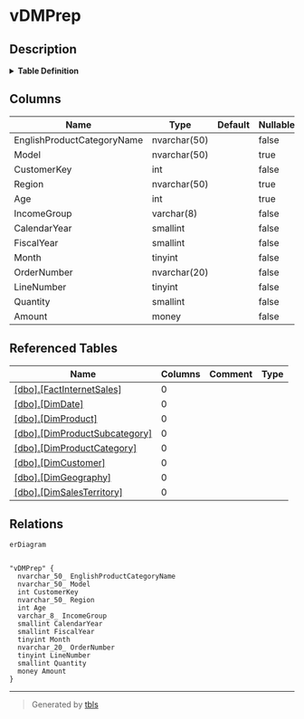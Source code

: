 # vDMPrep

## Description

<details>
<summary><strong>Table Definition</strong></summary>

```sql


-- vDMPrep will be used as a data source by the other data mining views.  
-- Uses DW data at customer, product, day, etc. granularity and
-- gets region, model, year, month, etc.
CREATE VIEW [dbo].[vDMPrep]
AS
    SELECT
        pc.[EnglishProductCategoryName]
        ,Coalesce(p.[ModelName], p.[EnglishProductName]) AS [Model]
        ,c.[CustomerKey]
        ,s.[SalesTerritoryGroup] AS [Region]
        ,CASE
            WHEN Month(GetDate()) < Month(c.[BirthDate])
                THEN DateDiff(yy,c.[BirthDate],GetDate()) - 1
            WHEN Month(GetDate()) = Month(c.[BirthDate])
            AND Day(GetDate()) < Day(c.[BirthDate])
                THEN DateDiff(yy,c.[BirthDate],GetDate()) - 1
            ELSE DateDiff(yy,c.[BirthDate],GetDate())
        END AS [Age]
        ,CASE
            WHEN c.[YearlyIncome] < 40000 THEN 'Low'
            WHEN c.[YearlyIncome] > 60000 THEN 'High'
            ELSE 'Moderate'
        END AS [IncomeGroup]
        ,d.[CalendarYear]
        ,d.[FiscalYear]
        ,d.[MonthNumberOfYear] AS [Month]
        ,f.[SalesOrderNumber] AS [OrderNumber]
        ,f.SalesOrderLineNumber AS LineNumber
        ,f.OrderQuantity AS Quantity
        ,f.ExtendedAmount AS Amount  
    FROM
        [dbo].[FactInternetSales] f
    INNER JOIN [dbo].[DimDate] d
        ON f.[OrderDateKey] = d.[DateKey]
    INNER JOIN [dbo].[DimProduct] p
        ON f.[ProductKey] = p.[ProductKey]
    INNER JOIN [dbo].[DimProductSubcategory] psc
        ON p.[ProductSubcategoryKey] = psc.[ProductSubcategoryKey]
    INNER JOIN [dbo].[DimProductCategory] pc
        ON psc.[ProductCategoryKey] = pc.[ProductCategoryKey]
    INNER JOIN [dbo].[DimCustomer] c
        ON f.[CustomerKey] = c.[CustomerKey]
    INNER JOIN [dbo].[DimGeography] g
        ON c.[GeographyKey] = g.[GeographyKey]
    INNER JOIN [dbo].[DimSalesTerritory] s
        ON g.[SalesTerritoryKey] = s.[SalesTerritoryKey] 
;


```

</details>

## Columns

| Name | Type | Default | Nullable | Children | Parents | Comment |
| ---- | ---- | ------- | -------- | -------- | ------- | ------- |
| EnglishProductCategoryName | nvarchar(50) |  | false |  |  |  |
| Model | nvarchar(50) |  | true |  |  |  |
| CustomerKey | int |  | false |  |  |  |
| Region | nvarchar(50) |  | true |  |  |  |
| Age | int |  | true |  |  |  |
| IncomeGroup | varchar(8) |  | false |  |  |  |
| CalendarYear | smallint |  | false |  |  |  |
| FiscalYear | smallint |  | false |  |  |  |
| Month | tinyint |  | false |  |  |  |
| OrderNumber | nvarchar(20) |  | false |  |  |  |
| LineNumber | tinyint |  | false |  |  |  |
| Quantity | smallint |  | false |  |  |  |
| Amount | money |  | false |  |  |  |

## Referenced Tables

| Name | Columns | Comment | Type |
| ---- | ------- | ------- | ---- |
| [[dbo].[FactInternetSales]](%5Bdbo%5D.%5BFactInternetSales%5D.md) | 0 |  |  |
| [[dbo].[DimDate]](%5Bdbo%5D.%5BDimDate%5D.md) | 0 |  |  |
| [[dbo].[DimProduct]](%5Bdbo%5D.%5BDimProduct%5D.md) | 0 |  |  |
| [[dbo].[DimProductSubcategory]](%5Bdbo%5D.%5BDimProductSubcategory%5D.md) | 0 |  |  |
| [[dbo].[DimProductCategory]](%5Bdbo%5D.%5BDimProductCategory%5D.md) | 0 |  |  |
| [[dbo].[DimCustomer]](%5Bdbo%5D.%5BDimCustomer%5D.md) | 0 |  |  |
| [[dbo].[DimGeography]](%5Bdbo%5D.%5BDimGeography%5D.md) | 0 |  |  |
| [[dbo].[DimSalesTerritory]](%5Bdbo%5D.%5BDimSalesTerritory%5D.md) | 0 |  |  |

## Relations

```mermaid
erDiagram


"vDMPrep" {
  nvarchar_50_ EnglishProductCategoryName
  nvarchar_50_ Model
  int CustomerKey
  nvarchar_50_ Region
  int Age
  varchar_8_ IncomeGroup
  smallint CalendarYear
  smallint FiscalYear
  tinyint Month
  nvarchar_20_ OrderNumber
  tinyint LineNumber
  smallint Quantity
  money Amount
}
```

---

> Generated by [tbls](https://github.com/k1LoW/tbls)
